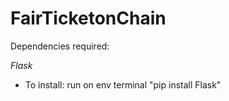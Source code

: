 # FairTicketonChain

Dependencies required:

*Flask*
- To install: run on env terminal "pip install Flask"
